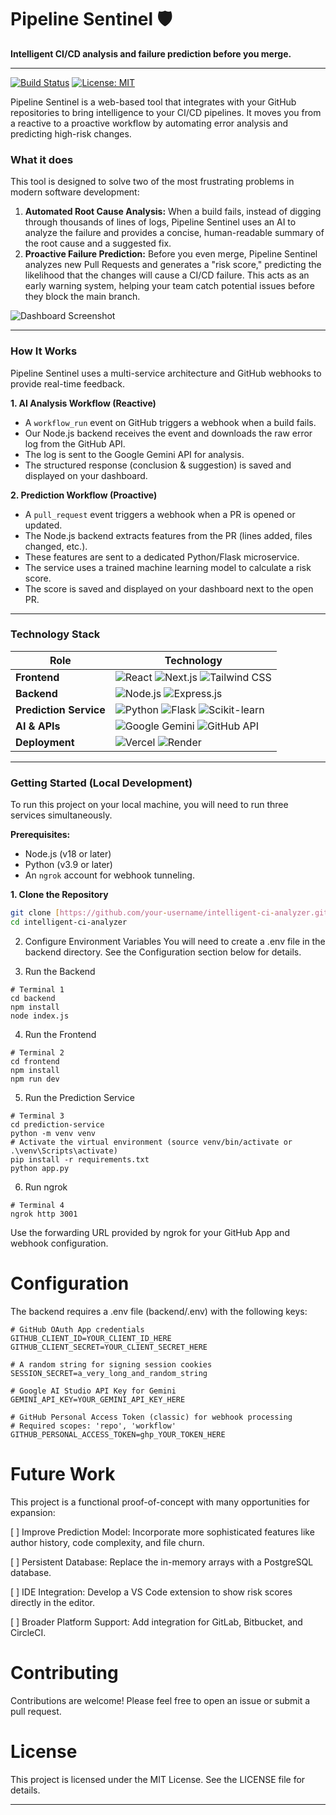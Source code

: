 # Pipeline Sentinel 🛡️

**Intelligent CI/CD analysis and failure prediction before you merge.**

---

[![Build Status](https://img.shields.io/badge/build-passing-brightgreen)](https://github.com)
[![License: MIT](https://img.shields.io/badge/License-MIT-yellow.svg)](https://opensource.org/licenses/MIT)

Pipeline Sentinel is a web-based tool that integrates with your GitHub repositories to bring intelligence to your CI/CD pipelines. It moves you from a reactive to a proactive workflow by automating error analysis and predicting high-risk changes.

### **What it does**

This tool is designed to solve two of the most frustrating problems in modern software development:

1.  **Automated Root Cause Analysis:** When a build fails, instead of digging through thousands of lines of logs, Pipeline Sentinel uses an AI to analyze the failure and provides a concise, human-readable summary of the root cause and a suggested fix.
2.  **Proactive Failure Prediction:** Before you even merge, Pipeline Sentinel analyzes new Pull Requests and generates a "risk score," predicting the likelihood that the changes will cause a CI/CD failure. This acts as an early warning system, helping your team catch potential issues before they block the main branch.

![Dashboard Screenshot](https://placehold.co/800x450/2d3748/e2e8f0?text=Dashboard+Screenshot+Here)

---

### **How It Works**

Pipeline Sentinel uses a multi-service architecture and GitHub webhooks to provide real-time feedback.

**1. AI Analysis Workflow (Reactive)**
* A `workflow_run` event on GitHub triggers a webhook when a build fails.
* Our Node.js backend receives the event and downloads the raw error log from the GitHub API.
* The log is sent to the Google Gemini API for analysis.
* The structured response (conclusion & suggestion) is saved and displayed on your dashboard.

**2. Prediction Workflow (Proactive)**
* A `pull_request` event triggers a webhook when a PR is opened or updated.
* The Node.js backend extracts features from the PR (lines added, files changed, etc.).
* These features are sent to a dedicated Python/Flask microservice.
* The service uses a trained machine learning model to calculate a risk score.
* The score is saved and displayed on your dashboard next to the open PR.

---

### **Technology Stack**

| Role               | Technology                                                                                                                              |
| ------------------ | --------------------------------------------------------------------------------------------------------------------------------------- |
| **Frontend** | ![React](https://img.shields.io/badge/-React-61DAFB?logo=react&logoColor=black) ![Next.js](https://img.shields.io/badge/-Next.js-000000?logo=next.js&logoColor=white) ![Tailwind CSS](https://img.shields.io/badge/-Tailwind_CSS-38B2AC?logo=tailwind-css&logoColor=white) |
| **Backend** | ![Node.js](https://img.shields.io/badge/-Node.js-339933?logo=node.js&logoColor=white) ![Express.js](https://img.shields.io/badge/-Express.js-000000?logo=express&logoColor=white) |
| **Prediction Service** | ![Python](https://img.shields.io/badge/-Python-3776AB?logo=python&logoColor=white) ![Flask](https://img.shields.io/badge/-Flask-000000?logo=flask&logoColor=white) ![Scikit-learn](https://img.shields.io/badge/-Scikit--learn-F7931E?logo=scikit-learn&logoColor=white) |
| **AI & APIs** | ![Google Gemini](https://img.shields.io/badge/-Google_Gemini-8E75B9?logo=google-gemini&logoColor=white) ![GitHub API](https://img.shields.io/badge/-GitHub_API-181717?logo=github&logoColor=white) |
| **Deployment** | ![Vercel](https://img.shields.io/badge/-Vercel-000000?logo=vercel&logoColor=white) ![Render](https://img.shields.io/badge/-Render-46E3B7?logo=render&logoColor=white) |

---

### **Getting Started (Local Development)**

To run this project on your local machine, you will need to run three services simultaneously.

**Prerequisites:**
* Node.js (v18 or later)
* Python (v3.9 or later)
* An `ngrok` account for webhook tunneling.

**1. Clone the Repository**
```bash
git clone [https://github.com/your-username/intelligent-ci-analyzer.git](https://github.com/your-username/intelligent-ci-analyzer.git)
cd intelligent-ci-analyzer
```

2. Configure Environment Variables
You will need to create a .env file in the backend directory. See the Configuration section below for details.

3. Run the Backend
```
# Terminal 1
cd backend
npm install
node index.js
```

4. Run the Frontend

```
# Terminal 2
cd frontend
npm install
npm run dev
```

5. Run the Prediction Service
```
# Terminal 3
cd prediction-service
python -m venv venv
# Activate the virtual environment (source venv/bin/activate or .\venv\Scripts\activate)
pip install -r requirements.txt
python app.py
```

6. Run ngrok

```
# Terminal 4
ngrok http 3001
```

Use the forwarding URL provided by ngrok for your GitHub App and webhook configuration.

# Configuration
The backend requires a .env file (backend/.env) with the following keys:

```
# GitHub OAuth App credentials
GITHUB_CLIENT_ID=YOUR_CLIENT_ID_HERE
GITHUB_CLIENT_SECRET=YOUR_CLIENT_SECRET_HERE

# A random string for signing session cookies
SESSION_SECRET=a_very_long_and_random_string

# Google AI Studio API Key for Gemini
GEMINI_API_KEY=YOUR_GEMINI_API_KEY_HERE

# GitHub Personal Access Token (classic) for webhook processing
# Required scopes: 'repo', 'workflow'
GITHUB_PERSONAL_ACCESS_TOKEN=ghp_YOUR_TOKEN_HERE
```


# Future Work
This project is a functional proof-of-concept with many opportunities for expansion:

[ ] Improve Prediction Model: Incorporate more sophisticated features like author history, code complexity, and file churn.

[ ] Persistent Database: Replace the in-memory arrays with a PostgreSQL database.

[ ] IDE Integration: Develop a VS Code extension to show risk scores directly in the editor.

[ ] Broader Platform Support: Add integration for GitLab, Bitbucket, and CircleCI.


# Contributing
Contributions are welcome! Please feel free to open an issue or submit a pull request.

# License
This project is licensed under the MIT License. See the LICENSE file for details.


--------